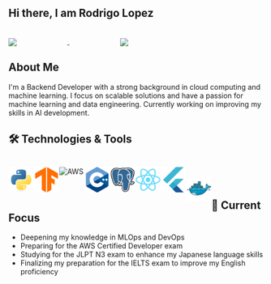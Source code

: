 ## Hi there, I am Rodrigo Lopez

<div style="display: inline_block"><br>
  <a class="github-stats" href="https://github.com/The-Blitz/The-Blitz">
    <img align="center" style="margin-right: 100px;" src="https://github-readme-stats.vercel.app/api?username=The-Blitz&count_private=true&show_icons=true&theme=tokyonight&hide=issues,stars" />
  </a>

  <a class="github-stats" href="https://github.com/The-Blitz/The-Blitz">
    <img align="center" style="margin-left: 100px;" src="https://github-readme-stats.vercel.app/api/top-langs/?username=The-Blitz&langs_count=5&theme=tokyonight&layout=compact" />
  </a>
 
</div> 

## About Me
I'm a Backend Developer with a strong background in cloud computing and machine learning. I focus on scalable solutions and have a passion for machine learning and data engineering. Currently working on improving my skills in AI development.

## 🛠️ Technologies & Tools

<div style="display: inline_block"><br>
  <img align="left" alt="Python" height="50" width="50" src="https://github.com/devicons/devicon/blob/master/icons/python/python-original.svg">
  &nbsp;&nbsp;&nbsp;&nbsp;
  <img align="left" alt="TensorFlow" height="50" width="50" src="https://github.com/devicons/devicon/blob/master/icons/tensorflow/tensorflow-original.svg">
  &nbsp;&nbsp;&nbsp;&nbsp;
  <img align="left" alt="AWS" height="50" width="50" src="https://upload.wikimedia.org/wikipedia/commons/9/93/Amazon_Web_Services_Logo.svg">
  &nbsp;&nbsp;&nbsp;&nbsp;
  <img align="left" alt="C++" height="50" width="50" src="https://github.com/devicons/devicon/blob/master/icons/cplusplus/cplusplus-original.svg">
  &nbsp;&nbsp;&nbsp;&nbsp;
  <img align="left" alt="PostgreSQL" height="50" width="50" src="https://github.com/devicons/devicon/blob/master/icons/postgresql/postgresql-original.svg">
  &nbsp;&nbsp;&nbsp;&nbsp;
  <img align="left" alt="React" height="50" width="50" src="https://github.com/devicons/devicon/blob/master/icons/react/react-original.svg">
  &nbsp;&nbsp;&nbsp;&nbsp;
  <img align="left" alt="Flutter" height="50" width="50" src="https://github.com/devicons/devicon/blob/master/icons/flutter/flutter-original.svg">
  &nbsp;&nbsp;&nbsp;&nbsp;
  <img align="left" alt="Docker" height="50" width="50" src="https://github.com/devicons/devicon/blob/master/icons/docker/docker-original.svg">
</div>
<br>

## 🚀 Current Focus
- Deepening my knowledge in MLOps and DevOps
- Preparing for the AWS Certified Developer exam
- Studying for the JLPT N3 exam to enhance my Japanese language skills
- Finalizing my preparation for the IELTS exam to improve my English proficiency


